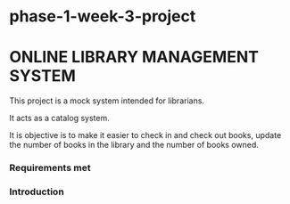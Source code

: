 # phase-1-week-3-project
<body style="textAlign:center;font-family: `Montserrat r`;">
    <h1>ONLINE LIBRARY MANAGEMENT SYSTEM</h1>
    <p  style="display:inline;">This project is a mock system intended for librarians.</p><p></p>
    <p>It acts as a catalog system.</p>
    <p>It is objective is to make it easier to check in and check out books, update the number of books in the library and the number of books owned.</p>
    <h3>Requirements met</h3>
    <h3>Introduction</h3>

</body>
